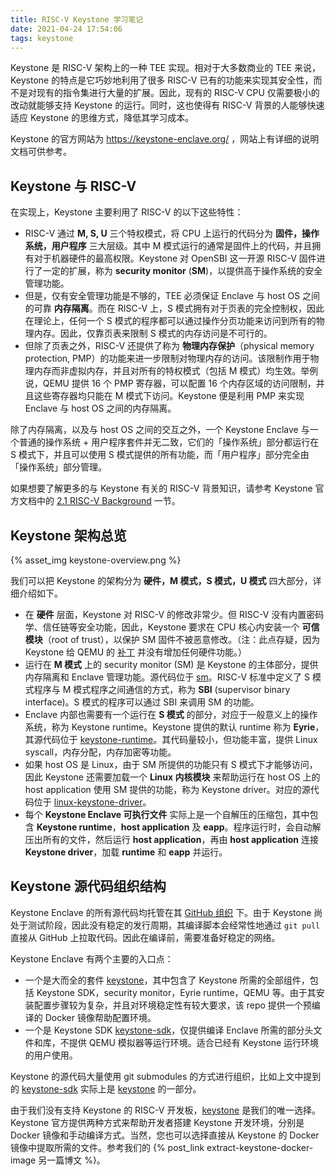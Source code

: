 ```yaml
---
title: RISC-V Keystone 学习笔记
date: 2021-04-24 17:54:06
tags: keystone
---
```


Keystone 是 RISC-V 架构上的一种 TEE 实现。相对于大多数商业的 TEE 来说，Keystone 的特点是它巧妙地利用了很多 RISC-V 已有的功能来实现其安全性，而不是对现有的指令集进行大量的扩展。因此，现有的 RISC-V CPU 仅需要极小的改动就能够支持 Keystone 的运行。同时，这也使得有 RISC-V 背景的人能够快速适应 Keystone 的思维方式，降低其学习成本。

Keystone 的官方网站为 https://keystone-enclave.org/ ，网站上有详细的说明文档可供参考。

## Keystone 与 RISC-V

在实现上，Keystone 主要利用了 RISC-V 的以下这些特性：

- RISC-V 通过 **M, S, U** 三个特权模式，将 CPU 上运行的代码分为 **固件，操作系统，用户程序** 三大层级。其中 M 模式运行的通常是固件上的代码，并且拥有对于机器硬件的最高权限。Keystone 对 OpenSBI 这一开源 RISC-V 固件进行了一定的扩展，称为 **security monitor** (**SM**)，以提供高于操作系统的安全管理功能。
- 但是，仅有安全管理功能是不够的，TEE 必须保证 Enclave 与 host OS 之间的可靠 **内存隔离**。而在 RISC-V 上，S 模式拥有对于页表的完全控制权，因此在理论上，任何一个 S 模式的程序都可以通过操作分页功能来访问到所有的物理内存。因此，仅靠页表来限制 S 模式的内存访问是不可行的。
- 但除了页表之外，RISC-V 还提供了称为 **物理内存保护**（physical memory protection, PMP）的功能来进一步限制对物理内存的访问。该限制作用于物理内存而非虚拟内存，并且对所有的特权模式（包括 M 模式）均生效。举例说，QEMU 提供 16 个 PMP 寄存器，可以配置 16 个内存区域的访问限制，并且这些寄存器均只能在 M 模式下访问。Keystone 便是利用 PMP 来实现 Enclave 与 host OS 之间的内存隔离。

除了内存隔离，以及与 host OS 之间的交互之外，一个 Keystone Enclave 与一个普通的操作系统 + 用户程序套件并无二致，它们的「操作系统」部分都运行在 S 模式下，并且可以使用 S 模式提供的所有功能，而「用户程序」部分完全由「操作系统」部分管理。

如果想要了解更多的与 Keystone 有关的 RISC-V 背景知识，请参考 Keystone 官方文档中的 [2.1 RISC-V Background](http://docs.keystone-enclave.org/en/latest/Getting-Started/How-Keystone-Works/RISC-V-Background.html) 一节。

## Keystone 架构总览

{% asset_img keystone-overview.png %}

我们可以把 Keystone 的架构分为 **硬件，M 模式，S 模式，U 模式** 四大部分，详细介绍如下。

- 在 **硬件** 层面，Keystone 对 RISC-V 的修改非常少。但 RISC-V 没有内置密码学、信任链等安全功能，因此，Keystone 要求在 CPU 核心内安装一个 **可信模块**（root of trust），以保护 SM 固件不被恶意修改。（注：此点存疑，因为 Keystone 给 QEMU 的 [补丁](https://github.com/keystone-enclave/keystone/blob/v1.0.0/patches/qemu/qemu-secure-boot.patch) 并没有增加任何硬件功能。）
- 运行在 **M 模式** 上的 security monitor (SM) 是 Keystone 的主体部分，提供内存隔离和 Enclave 管理功能。源代码位于 [sm](https://github.com/keystone-enclave/sm)。RISC-V 标准中定义了 S 模式程序与 M 模式程序之间通信的方式，称为 **SBI** (supervisor binary interface)。S 模式的程序可以通过 SBI 来调用 SM 的功能。
- Enclave 内部也需要有一个运行在 **S 模式** 的部分，对应于一般意义上的操作系统，称为 Keystone runtime。Keystone 提供的默认 runtime 称为 **Eyrie**，其源代码位于 [keystone-runtime](https://github.com/keystone-enclave/keystone-runtime)。其代码量较小，但功能丰富，提供 Linux syscall，内存分配，内存加密等功能。
- 如果 host OS 是 Linux，由于 SM 所提供的功能只有 S 模式下才能够访问，因此 Keystone 还需要加载一个 **Linux 内核模块** 来帮助运行在 host OS 上的 host application 使用 SM 提供的功能，称为 Keystone driver。对应的源代码位于 [linux-keystone-driver](https://github.com/keystone-enclave/linux-keystone-driver)。
- 每个 **Keystone Enclave 可执行文件** 实际上是一个自解压的压缩包，其中包含 **Keystone runtime**，**host application** 及 **eapp**。程序运行时，会自动解压出所有的文件，然后运行 **host application**，再由 **host application** 连接 **Keystone driver**，加载 **runtime** 和 **eapp** 并运行。

## Keystone 源代码组织结构

Keystone Enclave 的所有源代码均托管在其 [GitHub 组织](https://github.com/keystone-enclave) 下。由于 Keystone 尚处于测试阶段，因此没有稳定的发行周期，其编译脚本会经常性地通过 `git pull` 直接从 GitHub 上拉取代码。因此在编译前，需要准备好稳定的网络。

Keystone Enclave 有两个主要的入口点：

- 一个是大而全的套件 [keystone](https://github.com/keystone-enclave/keystone)，其中包含了 Keystone 所需的全部组件，包括 Keystone SDK，security monitor，Eyrie runtime，QEMU 等。由于其安装配置步骤较为复杂，并且对环境稳定性有较大要求，该 repo 提供一个预编译的 Docker 镜像帮助配置环境。
- 一个是 Keystone SDK [keystone-sdk](https://github.com/keystone-enclave/keystone-sdk)，仅提供编译 Enclave 所需的部分头文件和库，不提供 QEMU 模拟器等运行环境。适合已经有 Keystone 运行环境的用户使用。

Keystone 的源代码大量使用 git submodules 的方式进行组织，比如上文中提到的 [keystone-sdk](https://github.com/keystone-enclave/keystone-sdk) 实际上是 [keystone](https://github.com/keystone-enclave/keystone) 的一部分。

由于我们没有支持 Keystone 的 RISC-V 开发板，[keystone](https://github.com/keystone-enclave/keystone) 是我们的唯一选择。Keystone 官方提供两种方式来帮助开发者搭建 Keystone 开发环境，分别是 Docker 镜像和手动编译方式。当然，您也可以选择直接从 Keystone 的 Docker 镜像中提取所需的文件。参考我们的 {% post_link extract-keystone-docker-image 另一篇博文 %}。
